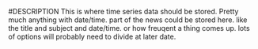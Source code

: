#DESCRIPTION
This is where time series data should be stored. Pretty much anything with date/time. part of the news could be stored here. like the title and subject and date/time. or how freuqent a thing comes up. lots of options will probably need to divide at later date.